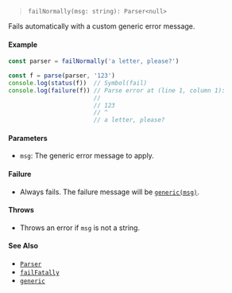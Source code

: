<!--
 Copyright (c) 2020 Thomas J. Otterson
 
 This software is released under the MIT License.
 https://opensource.org/licenses/MIT
-->

> `failNormally(msg: string): Parser<null>`

Fails automatically with a custom generic error message.

#### Example

```javascript
const parser = failNormally('a letter, please?')

const f = parse(parser, '123')
console.log(status(f))  // Symbol(fail)
console.log(failure(f)) // Parse error at (line 1, column 1):
                        //
                        // 123
                        // ^
                        // a letter, please?
```

#### Parameters

* `msg`: The generic error message to apply.

#### Failure

* Always fails. The failure message will be [`generic(msg)`](../tools/generic.md).

#### Throws

* Throws an error if `msg` is not a string.

#### See Also

* [`Parser`](../types/parser.md)
* [`failFatally`](failfatally.md)
* [`generic`](../tools/generic.md)
